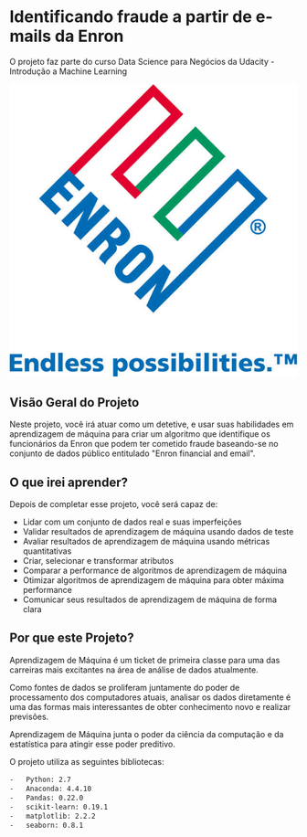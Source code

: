 # Identificando fraude a partir de e-mails da Enron

O projeto faz parte do curso Data Science para Negócios da Udacity - Introdução a Machine Learning

![alt text](https://github.com/vyniciuss/enron_machine_learning/blob/master/enron.jpg)

## Visão Geral do Projeto
Neste projeto, você irá atuar como um detetive, e usar suas habilidades em aprendizagem de máquina para criar um algoritmo que identifique os funcionários da Enron que podem ter cometido fraude baseando-se no conjunto de dados público entitulado "Enron financial and email".

## O que irei aprender?
Depois de completar esse projeto, você será capaz de:

 - Lidar com um conjunto de dados real e suas imperfeições
 - Validar resultados de aprendizagem de máquina usando dados de teste
 - Avaliar resultados de aprendizagem de máquina usando métricas quantitativas
 - Criar, selecionar e transformar atributos
 - Comparar a performance de algoritmos de aprendizagem de máquina
 - Otimizar algoritmos de aprendizagem de máquina para obter máxima performance
 - Comunicar seus resultados de aprendizagem de máquina de forma clara

## Por que este Projeto?
Aprendizagem de Máquina é um ticket de primeira classe para uma das carreiras mais excitantes na área de análise de dados atualmente.

Como fontes de dados se proliferam juntamente do poder de processamento dos computadores atuais, analisar os dados diretamente é uma das formas mais interessantes de obter conhecimento novo e realizar previsões.

Aprendizagem de Máquina junta o poder da ciência da computação e da estatística para atingir esse poder preditivo.

O projeto utiliza as seguintes bibliotecas:

    -   Python: 2.7
    -   Anaconda: 4.4.10
    -   Pandas: 0.22.0
    -   scikit-learn: 0.19.1
    -   matplotlib: 2.2.2
    -   seaborn: 0.8.1